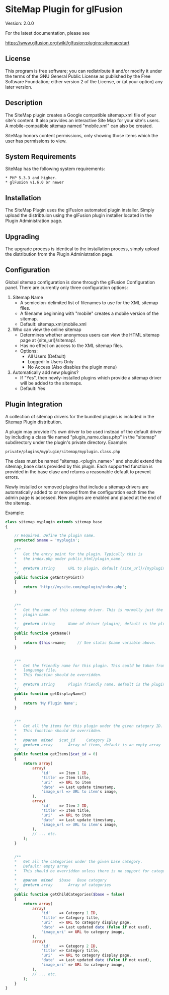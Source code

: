 # SiteMap Plugin for glFusion
Version: 2.0.0

For the latest documentation, please see

https://www.glfusion.org/wiki/glfusion:plugins:sitemap:start

## License
This program is free software; you can redistribute it and/or modify it under
the terms of the GNU General Public License as published by the Free Software
Foundation; either version 2 of the License, or (at your option) any later
version.

## Description
The SiteMap plugin creates a Google compatible sitemap.xml file of your
site's content. It also provides an interactive Site Map for your site's
users. A mobile-compatible sitemap named "mobile.xml" can also be created.

SiteMap honors content permissions, only showing those items which the
user has permissions to view.

## System Requirements
SiteMap has the following system requirements:

    * PHP 5.3.3 and higher.
    * glFusion v1.6.0 or newer

## Installation
The SiteMap  Plugin uses the glFusion automated plugin installer.
Simply upload the distribtuion using the glFusion plugin installer located in
the Plugin Administration page.

## Upgrading
The upgrade process is identical to the installation process, simply upload
the distribution from the Plugin Administration page.

## Configuration
Global sitemap configuration is done through the glFusion Configuration panel.
There are currently only three configuration options:
1. Sitemap Name
    * A semicolon-delimited list of filenames to use for the XML sitemap files.
    * A filename beginning with "mobile" creates a mobile version of the sitemap.
    * Default: sitemap.xml;mobile.xml
1. Who can view the online sitemap
    * Determines whether anonymous users can view the HTML sitemap page at
    {site_url}/sitemap/.
    * Has no effect on access to the XML sitemap files.
    * Options:
      * All Users (Default)
      * Logged-In Users Only
      * No Access (Also disables the plugin menu)
1. Automatically add new plugins?
    * If "Yes", then newly-installed plugins which provide a sitemap driver will be added to the sitemaps.
    * Default: Yes

## Plugin Integration
A collection of sitemap drivers for the bundled plugins is included in the
Sitemap Plugin distribution.

A plugin may provide it's own driver to be used instead of the default driver
by including a class file named "plugin_name.class.php"
in the "sitemap" subdirectory under the plugin's private directory. Example:

    private/plugins/myplugin/sitemap/myplugin.class.php

The class must be named "sitemap_<plugin_name>" and should extend
the sitemap_base class provided by this plugin. Each supported function
is provided in the base clase and returns a reasonable default to prevent errors.

Newly installed or removed plugins that include a sitemap drivers are
automatically added to or removed from the configuration each time the admin
page is accessed. New plugins are enabled and placed at the end of the sitemap.

Example:
```php
class sitemap_myplugin extends sitemap_base
{

    // Required. Define the plugin name.
    protected $name = 'myplugin';

    /**
    *   Get the entry point for the plugin. Typically this is
    *   the index.php under public_html/plugin_name.
    *
    *   @return string      URL to plugin, default {site_url}/{myplugin}/index.php
    */
    public function getEntryPoint()
    {
        return 'http://mysite.com/myplugin/index.php';
    }


    /**
    *   Get the name of this sitemap driver. This is normally just the
    *   plugin name.
    *
    *   @return string      Name of driver (plugin), default is the plugin name
    */
    public function getName()
    {
        return $this->name;     // See static $name variable above.
    }


    /**
    *   Get the friendly name for this plugin. This could be taken from a
    *   languange file.
    *   This function should be overridden.
    *
    *   @return string      Plugin friendly name, default is the plugin name
    */
    public function getDisplayName()
    {
        return 'My Plugin Name';
    }


    /**
    *   Get all the items for this plugin under the given category ID.
    *   This function should be overridden.
    *
    *   @param  mixed   $cat_id     Category ID
    *   @return array       Array of items, default is an empty array
    */
    public function getItems($cat_id = 0)
    {
        return array(
            array(
                'id'    => Item 1 ID,
                'title' => Item title,
                'uri'   => URL to item
                'date'  => Last update timestamp,
                'image_url => URL to item's image,
            ),
            array(
                'id'    => Item 2 ID,
                'title' => Item title,
                'uri'   => URL to item
                'date'  => Last update timestamp,
                'image_url => URL to item's image,
            ),
            // ... etc.
        );
    }


    /**
    *   Get all the categories under the given base category.
    *   Default: empty array
    *   This should be overridden unless there is no support for categories.
    *
    *   @param  mixed   $base   Base category
    *   @return array       Array of categories
    */
    public function getChildCategories($base = false)
    {
        return array(
            array(
                'id'    => Category 1 ID,
                'title' => Category title,
                'uri'   => URL to category display page,
                'date'  => Last updated date (False if not used),
                'image_uri' => URL to category image,
            ),
            array(
                'id'    => Category 2 ID,
                'title' => Category title,
                'uri'   => URL to category display page,
                'date'  => Last updated date (False if not used),
                'image_uri' => URL to category image,
            ),
            // ... etc.
        );
    }
}
```
